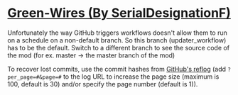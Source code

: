 # [Green-Wires (By SerialDesignationF)](https://github.com/SerialDesignationF/Green-Wires)

Unfortunately the way GitHub triggers workflows doesn't allow them to run on a schedule on a non-default branch. So this branch (updater_workflow) has to be the default. Switch to a different branch to see the source code of the mod (for ex. master -> the master branch of the mod)

To recover lost commits, use the commit hashes from [GitHub's reflog](https://api.github.com/repos/KtaneModules/Green-Wires-SerialDesignationF/events) (add `?per_page=#&page=#` to the log URL to increase the page size (maximum is 100, default is 30) and/or specify the page number (default is 1)).
